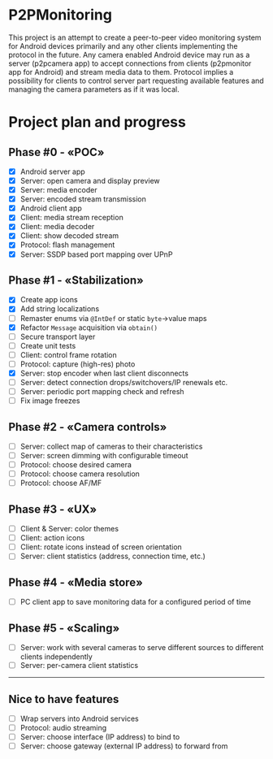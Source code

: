 # P2PMonitoring
This project is an attempt to create a peer-to-peer video monitoring system for Android devices primarily and any other clients implementing the protocol in the future. Any camera enabled Android device may run as a server (p2pcamera app) to accept connections from clients (p2pmonitor app for Android) and stream media data to them. Protocol implies a possibility for clients to control server part requesting available features and managing the camera parameters as if it was local.


# Project plan and progress
## Phase #0 - «POC»
- [x] Android server app
- [x] Server: open camera and display preview
- [x] Server: media encoder
- [x] Server: encoded stream transmission
- [x] Android client app
- [x] Client: media stream reception
- [x] Client: media decoder
- [x] Client: show decoded stream
- [x] Protocol: flash management
- [x] Server: SSDP based port mapping over UPnP
## Phase #1 - «Stabilization»
- [x] Create app icons
- [x] Add string localizations
- [ ] Remaster enums via `@IntDef` or static `byte`->value maps
- [x] Refactor `Message` acquisition via `obtain()`
- [ ] Secure transport layer
- [ ] Create unit tests 
- [ ] Client: control frame rotation
- [ ] Protocol: capture (high-res) photo
- [x] Server: stop encoder when last client disconnects
- [ ] Server: detect connection drops/switchovers/IP renewals etc.
- [ ] Server: periodic port mapping check and refresh
- [ ] Fix image freezes 
## Phase #2 - «Camera controls»
- [ ] Server: collect map of cameras to their characteristics
- [ ] Server: screen dimming with configurable timeout
- [ ] Protocol: choose desired camera
- [ ] Protocol: choose camera resolution
- [ ] Protocol: choose AF/MF
## Phase #3 - «UX»
- [ ] Client & Server: color themes
- [ ] Client: action icons
- [ ] Client: rotate icons instead of screen orientation
- [ ] Server: client statistics (address, connection time, etc.)
## Phase #4 - «Media store»
- [ ] PC client app to save monitoring data for a configured period of time
## Phase #5 - «Scaling»
- [ ] Server: work with several cameras to serve different sources to different clients independently
- [ ] Server: per-camera client statistics
---
## Nice to have features
- [ ] Wrap servers into Android services
- [ ] Protocol: audio streaming
- [ ] Server: choose interface (IP address) to bind to
- [ ] Server: choose gateway (external IP address) to forward from 
